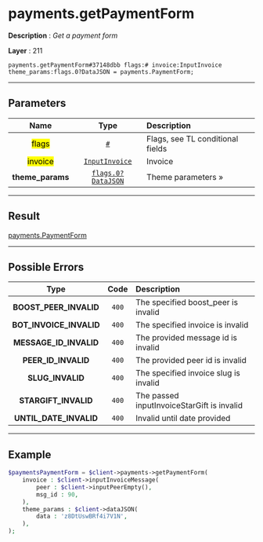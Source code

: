 # payments.getPaymentForm

**Description** : *Get a payment form*

**Layer** : 211

```tl
payments.getPaymentForm#37148dbb flags:# invoice:InputInvoice theme_params:flags.0?DataJSON = payments.PaymentForm;
```

---

## Parameters

| Name | Type | Description |
| :---: | :---: | :--- |
| <mark>flags</mark> | [`#`](type/#) | Flags, see TL conditional fields |
| <mark>invoice</mark> | [`InputInvoice`](type/InputInvoice) | Invoice |
| **theme_params** | [`flags.0?DataJSON`](type/DataJSON) | Theme parameters » |

---

## Result

[payments.PaymentForm](type/payments.PaymentForm)

---

## Possible Errors

| Type | Code | Description |
| :---: | :---: | :--- |
| **BOOST_PEER_INVALID** | `400` | The specified boost_peer is invalid |
| **BOT_INVOICE_INVALID** | `400` | The specified invoice is invalid |
| **MESSAGE_ID_INVALID** | `400` | The provided message id is invalid |
| **PEER_ID_INVALID** | `400` | The provided peer id is invalid |
| **SLUG_INVALID** | `400` | The specified invoice slug is invalid |
| **STARGIFT_INVALID** | `400` | The passed inputInvoiceStarGift is invalid |
| **UNTIL_DATE_INVALID** | `400` | Invalid until date provided |

---

## Example

```php
$paymentsPaymentForm = $client->payments->getPaymentForm(
	invoice : $client->inputInvoiceMessage(
		peer : $client->inputPeerEmpty(),
		msg_id : 90,
	),
	theme_params : $client->dataJSON(
		data : 'z8DtUswBRf4i7V1N',
	),
);
```